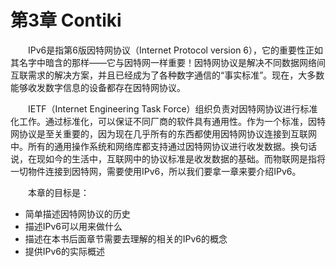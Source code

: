 # 第3章 Contiki

　　IPv6是指第6版因特网协议（Internet Protocol version 6），它的重要性正如其名字中暗含的那样——它与因特网一样重要！因特网协议是解决不同数据网络间互联需求的解决方案，并且已经成为了各种数字通信的“事实标准”。现在，大多数能够收发数字信息的设备都存在因特网协议。

　　IETF（Internet Engineering Task Force）组织负责对因特网协议进行标准化工作。通过标准化，可以保证不同厂商的软件具有通用性。作为一个标准，因特网协议是至关重要的，因为现在几乎所有的东西都使用因特网协议连接到互联网中。所有的通用操作系统和网络库都支持通过因特网协议进行收发数据。换句话说，在现如今的生活中，互联网中的协议标准是收发数据的基础。而物联网是指将一切物件连接到因特网，需要使用IPv6，所以我们要拿一章来要介绍IPv6。

　　本章的目标是：

* 简单描述因特网协议的历史
* 描述IPv6可以用来做什么
* 描述在本书后面章节需要去理解的相关的IPv6的概念
* 提供IPv6的实际概述

